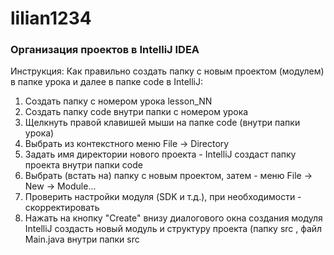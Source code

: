 # lilian1234
### Организация проектов в IntelliJ IDEA
Инструкция: Как правильно создать папку с новым проектом (модулем) в папке урока
и далее в папке code в IntelliJ:
1. Создать папку с номером урока lesson_NN
2. Создать папку code внутри папки с номером урока
2. Щелкнуть правой клавишей мыши на папке code (внутри папки урока)
2. Выбрать из контекстного меню File -> Directory
3. Задать имя директории нового проекта - IntelliJ создаст папку проекта внутри папки code
4. Выбрать (встать на) папку с новым проектом, затем - меню File -> New -> Module...
5. Проверить настройки модуля (SDK и т.д.), при необходимости - скорректировать
6. Нажать на кнопку "Create" внизу диалогового окна создания модуля
   IntelliJ создасть новый модуль и структуру проекта (папку src , файл Main.java внутри папки src
